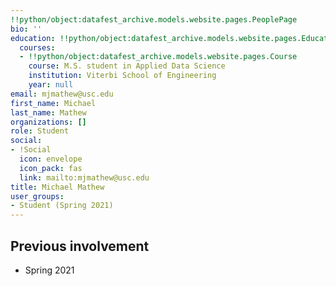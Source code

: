 ```yaml
---
!!python/object:datafest_archive.models.website.pages.PeoplePage
bio: ''
education: !!python/object:datafest_archive.models.website.pages.Education
  courses:
  - !!python/object:datafest_archive.models.website.pages.Course
    course: M.S. student in Applied Data Science
    institution: Viterbi School of Engineering
    year: null
email: mjmathew@usc.edu
first_name: Michael
last_name: Mathew
organizations: []
role: Student
social:
- !Social
  icon: envelope
  icon_pack: fas
  link: mailto:mjmathew@usc.edu
title: Michael Mathew
user_groups:
- Student (Spring 2021)
---
```



## Previous involvement

* Spring 2021

